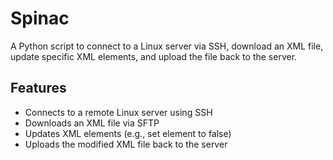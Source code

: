 # Spinac

A Python script to connect to a Linux server via SSH, download an XML file, update specific XML elements, and upload the file back to the server.

## Features

- Connects to a remote Linux server using SSH
- Downloads an XML file via SFTP
- Updates XML elements (e.g., set element to false)
- Uploads the modified XML file back to the server 
